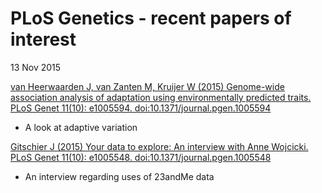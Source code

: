 # PLoS Genetics - recent papers of interest

13 Nov 2015

[van Heerwaarden J, van Zanten M, Kruijer W (2015) Genome-wide association analysis of adaptation using environmentally predicted traits. PLoS Genet 11(10): e1005594. doi:10.1371/journal.pgen.1005594](http://journals.plos.org/plosgenetics/article?id=10.1371/journal.pgen.1005594)
- A look at adaptive variation 

[Gitschier J (2015) Your data to explore: An interview with Anne Wojcicki. PLoS Genet 11(10): e1005548. doi:10.1371/journal.pgen.1005548](http://journals.plos.org/plosgenetics/article?id=10.1371/journal.pgen.1005548)
- An interview regarding uses of 23andMe data


